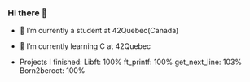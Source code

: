 ### Hi there 👋


* 🔭 I’m currently a student at 42Quebec(Canada)

* 🌱 I’m currently learning C at 42Quebec

* Projects I finished:
Libft: 100%
ft_printf: 100%
get_next_line: 103%
Born2beroot: 100%
